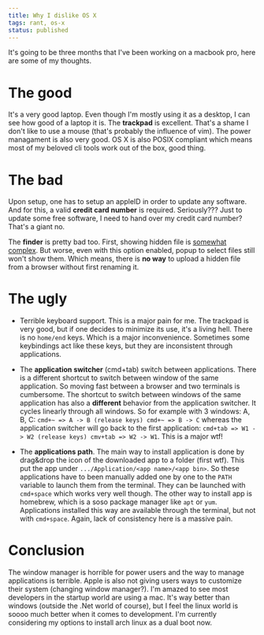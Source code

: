 ```yaml
---
title: Why I dislike OS X
tags: rant, os-x
status: published
---
```


It's going to be three months that I've been working on a macbook pro, here are some of my thoughts.

# The good
It's a very good laptop. Even though I'm mostly using it as a desktop, I can see how good of a laptop it is. The **trackpad** is excellent. That's a shame I don't like to use a mouse (that's probably the influence of vim).
The power managament is also very good.
OS X is also POSIX compliant which means most of my beloved cli tools work out of the box, good thing.

# The bad
Upon setup, one has to setup an appleID in order to update any software. And for this, a valid **credit card number** is required. Seriously??? Just to update some free software, I need to hand over my credit card number? That's a giant no.

The **finder** is pretty bad too. First, showing hidden file is [somewhat complex](http://osxdaily.com/2009/02/25/show-hidden-files-in-os-x/). But worse, even with this option enabled, popup to select files still won't show them. Which means, there is **no way** to upload a hidden file from a browser without first renaming it.

# The ugly
* Terrible keyboard support. This is a major pain for me. The trackpad is very good, but if one decides to minimize its use, it's a living hell. There is no `home/end` keys. Which is a major inconvenience. Sometimes some keybindings act like these keys, but they are inconsistent through applications.

* The **application switcher** (cmd+tab) switch between applications. There is a different shortcut to switch between window of the same application. So moving fast between a browser and two terminals is cumbersome. The shortcut to switch between windows of the same application has also a **different** behavior from the application switcher. It cycles linearly through all windows. So for example with 3 windows: A, B, C: `cmd+~ => A -> B (release keys) cmd+~ => B -> C` whereas the application switcher will go back to the first application: `cmd+tab => W1 -> W2 (release keys) cmv+tab => W2 -> W1`. This is a major wtf!

* The **applications path**. The main way to install application is done by drag&drop the icon of the downloaded app to a folder (first wtf). This put the app under `.../Application/<app name>/<app bin>`. So these applications have to been manually added one by one to the `PATH` variable to launch them from the terminal. They can be launched with `cmd+space` which works very well though. The other way to install app is homebrew, which is a soso package manager like `apt` or `yum`. Applications installed this way are available through the terminal, but not with `cmd+space`. Again, lack of consistency here is a massive pain.

# Conclusion
The window manager is horrible for power users and the way to manage applications is terrible. Apple is also not giving users ways to customize their system (changing window manager?). I'm amazed to see most developers in the startup world are using a mac. It's way better than windows (outside the .Net world of course), but I feel the linux world is soooo much better when it comes to development. I'm currently considering my options to install arch linux as a dual boot now.
